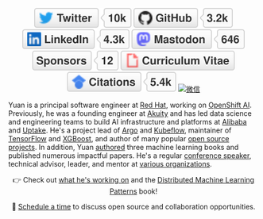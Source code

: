 <p align="center">
	<a href="https://twitter.com/TerryTangYuan"><img src="imgs/twitter.svg" alt="Twitter"></a>
	<a href="https://github.com/terrytangyuan"><img src="imgs/github.svg" alt="GitHub"></a>
	<a href="https://www.linkedin.com/in/terrytangyuan"><img src="imgs/linkedin.svg" alt="LinkedIn"></a>
	<a rel="me" href="https://fosstodon.org/@terrytangyuan"><img src="imgs/mastodon.svg" alt="Mastodon"></a>
	<a href="https://github.com/sponsors/terrytangyuan"><img src="imgs/sponsors.svg" alt="Sponsors"></a>
	<a href="https://terrytangyuan.github.io/cv.html"><img src="imgs/cv.svg" alt="Curriculum Vitae"></a>
	<a href="https://scholar.google.com/citations?user=2GYttqUAAAAJ&hl=en"><img src="imgs/citations.svg" alt="Citations"></a>
	<a href="https://raw.githubusercontent.com/terrytangyuan/terrytangyuan/master/imgs/wechat-qr-code.png"><img src="imgs/wechat.svg" alt="微信"></a>
</p>



Yuan is a principal software engineer at [Red Hat](https://www.redhat.com/), working on [OpenShift AI](https://www.redhat.com/en/technologies/cloud-computing/openshift/openshift-ai). Previously, he was a founding engineer at [Akuity](https://akuity.io/) and has led data science and engineering teams to build AI infrastructure and platforms at [Alibaba](https://www.alibabagroup.com/) and [Uptake](https://www.uptake.com/). He's a project lead of [Argo](https://argoproj.github.io/) and [Kubeflow](https://github.com/kubeflow), maintainer of [TensorFlow](https://github.com/tensorflow/tensorflow) and [XGBoost](https://github.com/dmlc/xgboost), and author of many popular [open source projects](https://github.com/sponsors/terrytangyuan). In addition, Yuan [authored](https://terrytangyuan.github.io/cv#publications) three machine learning books and published numerous impactful papers. He's a regular [conference speaker](https://terrytangyuan.github.io/cv#talks), technical advisor, leader, and mentor at [various organizations](https://terrytangyuan.github.io/cv#services). 

<p align="center">👉 Check out
	<a href="https://github.com/sponsors/terrytangyuan">what he's working on</a> and the <a href="https://github.com/terrytangyuan/distributed-ml-patterns">Distributed Machine Learning Patterns</a> book!
</p>
<p align="center">🔔 <a href="https://calendly.com/chat-with-terry/">Schedule a time</a> to discuss open source and collaboration opportunities.</p>
